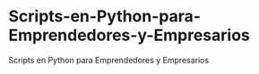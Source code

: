 # Scripts-en-Python-para-Emprendedores-y-Empresarios
Scripts en Python para Emprendedores y Empresarios 
